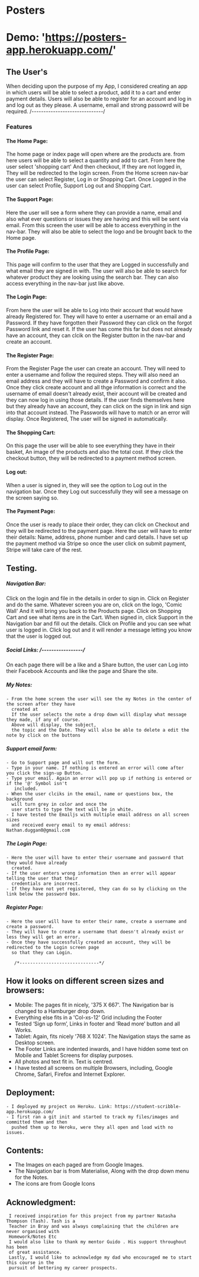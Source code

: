 # Posters

# Demo: 'https://posters-app.herokuapp.com/'

## The User's

When deciding upon the purpose of my App, I considered creating an app in which users will be able to select a product, add it to a cart and enter payment details.
Users will also be able to register for an account and log in and log out as they please.
A username, email and strong passowrd will be required. 
/*------------------------------*/

### Features
#### The Home Page:
The home page or index page will open where are the products are. from here users will be able to select a quantity and add to cart.
From here the user select 'shopping cart' And then checkout, If they are not logged in, They will be redirected to the login screen.
From the Home screen nav-bar the user can select Register, Log in or Shopping Cart. Once Logged in
the user can select Profile, Support Log out and Shopping Cart. 


#### The Support Page:
Here the user will see a form where they can provide a name, email and also what ever questions or issues they are having and this will be sent via email. 
From this screen the user will be able to access everything in the nav-bar. They will also be able to select the logo and be brought back to the Home page. 
 

#### The Profile Page:
This page will confirm to the user that they are Logged in successfully and what email they are signed in with. 
The user will also be able to search for whatever product they are looking using the search bar.
They can also access everything in the nav-bar just like above. 

#### The Login Page:
From here the user will be able to Log into their account that would have already Registered for.
They will have to enter a username or an email and a Password. If they have forgotten their Password they can click on the forgot Password
link and reset it.
If the user has come this far but does not already have an account, they can clcik on the Register button in the nav-bar and create an account.  


#### The Register Page:
From the Register Page the user can create an account. They will need to enter a username and follow the required steps.
They will also need an email address and they will have to create a Password and confirm it also.
Once they click create account and all thge information is correct and the username of email doesn't already exist, their account
will be created and they can now log in using those details. 
If the user finds themselves here but they already have an account, they can click on the sign in link and sign into that account instead. 
The Passwords will have to match or an error will display.
Once Registered, The user will be signed in automatically. 

#### The Shopping Cart:
On this page the user will be able to see everything they have in their basket, An image of the products and also the total cost.
If they click the checkout button, they will be redirected to a payment method screen.

#### Log out:
When a user is signed in, they will see the option to Log out in the navigation bar.
Once they Log out successfully they will see a message on the screen saying so. 

#### The Payment Page:
Once the user is ready to place their order, they can click on Checkout and they will be redirected to the payment page.
Here the user will have to enter their details:  Name, address, phone number and card details.
I have set up the payment method via Stripe so once the user click on submit payment, Stripe will take care of the rest.  

## Testing.

##### Navigation Bar:
Click on the login and file in the details in order to sign in.
Click on Register and do the same. 
Whatever screen you are on, click on the logo, 'Comic Wall' And it will bring you back to the Products page. 
Click on Shopping Cart and see what items are in the Cart. 
When signed in, click Support in the Navigation bar and fill out the details. 
Click on Profile and you can see what user is logged in. 
Click log out and it will render a message letting you know that the user is logged out. 
   
##### Social Links: /*-----------------*/
On each page there will be a like and a Share button, the user can Log into their Facebook Accounts and like the page
and Share the site. 
    

##### My Notes:
    - From the home screen the user will see the my Notes in the center of the screen after they have 
      created at 
      If the user selects the note a drop down will display what message they made, if any of course. 
      Above will display, the subject,
      the topic and the Date. They will also be able to delete a edit the note by click on the buttons 
##### Support email form:
    - Go to Support page and will out the form.
    - Type in your name. If nothing is entered an error will come after you click the sign-up Button.
    - Type your email. Again an error will pop up if nothing is entered or if the '@' Symbol isn't
       included.
    - When the user clciks in the email, name or questions box, the background 
      will turn grey in color and once the
      user starts to type the text will be in white.
    - I have tested the Emailjs with multiple email address on all screen sizes
      and received every email to my email address: Nathan.duggan0@gmail.com
##### The Login Page:
    - Here the user will have to enter their username and password that they would have already 
      created.
    - If the user enters wrong information then an error will appear telling the user that their 
      credentials are incorrect. 
    - If they have not yet registered, they can do so by clicking on the link below the password box. 
##### Register Page:
    - Here the user will have to enter their name, create a username and create a password.
    - They will have to create a username that doesn't already exist or less they will get an error. 
    - Once they have successfully created an account, they will be redirected to the Login screen page 
      so that they can Login. 

       /*------------------------------*/
## How it looks on different screen sizes and browsers:
   - Mobile: The pages fit in nicely, '375 X 667'. The Navigation bar is changed to a Hamburger drop down.
   - Everything else fits in a 'Col-xs-12' Grid including the Footer 
   - Tested ‘Sign up form’, Links in footer and ‘Read more’ button and all Works.
   - Tablet: Again, fits nicely '768 X 1024'. The Navigation stays the same as Desktop screen.
   - The Footer Links are indented inwards, and I have hidden some text on Mobile and Tablet Screens for display purposes.
   - All photos and text fit in. Text is centred. 
   - I have tested all screens on multiple Browsers, including,
     Google Chrome, Safari, Firefox and Internet Explorer.
## Deployment: 
    - I deployed my project on Heroku. Link: https://student-scribble-app.herokuapp.com/
    - I first ran a git init and started to track my files/images and committed them and then 
      pushed them up to Heroku, were they all open and load with no issues. 
## Contents:
   - The Images on each paged are from Google Images.
   - The Navigation bar is from Materialise, Along with the drop down menu for the Notes.
   - The icons are from Google Icons
 

## Acknowledgment: 
     I received inspiration for this project from my partner Natasha Thompson (Tash). Tash is a  
     Teacher in Bray and was always complaining that the children are never organised with 
     Homework/Notes Etc
     I would also like to thank my mentor Guido . His support throughout has been
     of great assistance. 
     Lastly, I would like to acknowledge my dad who encouraged me to start this course in the 
     pursuit of bettering my career prospects. 
